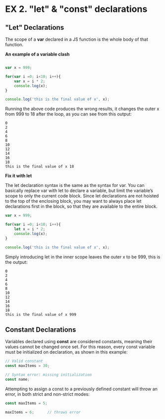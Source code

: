 EX 2. "let" & "const" declarations
==================================

"Let" Declarations
-------------------

The scope of a __var__ declared in a JS function is the whole body of that function.

__An example of a variable clash__

```javascript

var x = 999;

for(var i =0; i<10; i++){
    var x = i * 2;
    console.log(x);
}

console.log('this is the final value of x', x);

```

Running the above code produces the wrong results, it changes the outer x from 999 to 18 after the loop, 
as you can see from this output:


```shell
0
2
4
6
8
10
12
14
16
18
this is the final value of x 18
```

__Fix it with let__

The let declaration syntax is the same as the syntax for var. You can basically replace var with let to declare a 
variable, but limit the variable’s scope to only the current code block. Since let declarations are not hoisted to the 
top of the enclosing block, you may want to always place let declarations first in the block, so that they are 
available to the entire block. 

```javascript
var x = 999;

for(var i =0; i<10; i++){
    let x = i * 2;
    console.log(x);
}

console.log('this is the final value of x', x);
```

Simply introducing let in the inner scope leaves the outer x to be 999, this is the output:

```shell
0
2
4
6
8
10
12
14
16
18
this is the final value of x 999
```

Constant Declarations
---------------------
Variables declared using __const__ are considered constants, meaning their values cannot be changed once set. For 
this reason, every const variable must be initialized on declaration, as shown in this example:

```javascript
// Valid constant
const maxItems = 30;

// Syntax error: missing initialization
const name;
```

Attempting to assign a const to a previously defined constant will throw an error, in both strict and non-strict modes:
 
```javascript
const maxItems = 5;

maxItems = 6;      // throws error
```
